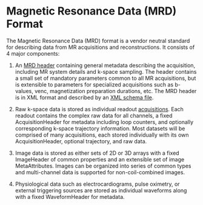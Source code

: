 # Magnetic Resonance Data (MRD) Format
The Magnetic Resonance Data (MRD) format is a vendor neutral standard for describing data from MR acquisitions and reconstructions.  It consists of 4 major components:

1. An [MRD header](mrd_header.md) containing general metadata describing the acquisition, including MR system details and k-space sampling.  The header contains a small set of mandatory parameters common to all MR acquisitions, but is extensible to parameters for specialized acquisitions such as b-values, venc, magnetization preparation durations, etc.  The MRD header is in XML format and described by an [XML schema file](../schema/ismrmrd.xsd).

2. Raw k-space data is stored as individual readout [acquisitions](mrd_raw_data.md).  Each readout contains the complex raw data for all channels, a fixed AcquisitionHeader for metadata including loop counters, and optionally corresponding k-space trajectory information.  Most datasets will be comprised of many acquisitions, each stored individually with its own AcquisitionHeader, optional trajectory, and raw data.

3. Image data is stored as either sets of 2D or 3D arrays with a fixed ImageHeader of common properties and an extensible set of image MetaAttributes.  Images can be organized into series of common types and multi-channel data is supported for non-coil-combined images.

4. Physiological data such as electrocardiograms, pulse oximetry, or external triggering sources are stored as individual waveforms along with a fixed WaveformHeader for metadata.